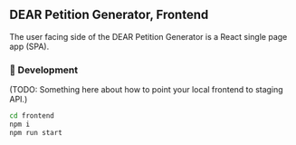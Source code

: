 ## DEAR Petition Generator, Frontend

The user facing side of the DEAR Petition Generator is a React single page app (SPA).

### 🚀 Development

(TODO: Something here about how to point your local frontend to staging API.)

```bash
cd frontend
npm i
npm run start
```
